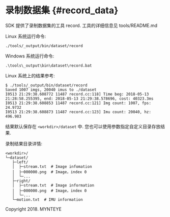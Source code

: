 # 录制数据集 {#record_data}

SDK 提供了录制数据集的工具 record. 工具的详细信息见 tools/README.md

Linux 系统运行命令:

```
./tools/_output/bin/dataset/record
```

Windows 系统运行命令:

```
.\tools\_output\bin\dataset\record.bat
```

Linux 系统上的结果参考:

```
$ ./tools/_output/bin/dataset/record
Saved 1007 imgs, 20040 imus to ./dataset
I0513 21:29:38.608772 11487 record.cc:118] Time beg: 2018-05-13 21:28:58.255395, end: 2018-05-13 21:29:38.578696, cost: 40323.3ms
I0513 21:29:38.608853 11487 record.cc:121] Img count: 1007, fps: 24.9732
I0513 21:29:38.608873 11487 record.cc:123] Imu count: 20040, hz: 496.983
```

结果默认保存在 `<workdir>/dataset` 中. 您也可以使用参数指定自定义目录存放结果.

录制结果目录详情:

```
<workdir>/
└─dataset/
   ├─left/
   │  ├─stream.txt  # Image infomation
   │  ├─000000.png  # Image，index 0
   │  └─...
   ├─right/
   │  ├─stream.txt  # Image information
   │  ├─000000.png  # Image，index 0
   │  └─...
   └─motion.txt  # IMU information
```

Copyright 2018. MYNTEYE
